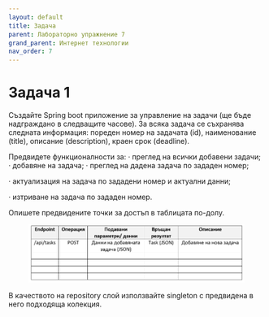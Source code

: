 ```yaml
---
layout: default
title: Задача
parent: Лабораторно упражнение 7
grand_parent: Интернет технологии
nav_order: 7
---
```

# Задача 1

Създайте Spring boot приложение за управление на задачи (ще бъде надграждано в следващите часове). За всяка задача се съхранява следната информация: пореден номер на задачата (id), наименование (title), описание (description), краен срок (deadline).

Предвидете функционалности за:
· преглед на всички добавени задачи;
· добавяне на задача;
· преглед на дадена задача по зададен номер;

·        актуализация на задача по зададени номер и актуални данни;

·        изтриване на задача по зададен номер.

Опишете предвидените точки за достъп в таблицата по-долу.

<figure><img src="../../../assets/image (152).png" alt=""><figcaption></figcaption></figure>

В качеството на repository слой използвайте singleton с предвидена в него подходяща колекция. 
